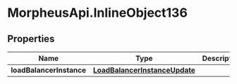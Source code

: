 # MorpheusApi.InlineObject136

## Properties

Name | Type | Description | Notes
------------ | ------------- | ------------- | -------------
**loadBalancerInstance** | [**LoadBalancerInstanceUpdate**](LoadBalancerInstanceUpdate.md) |  | [optional] 


